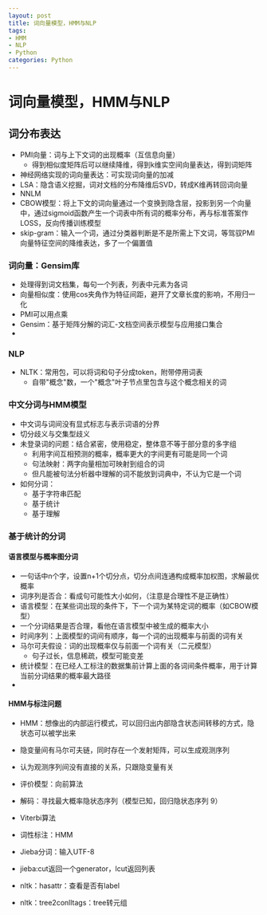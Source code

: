 ```yaml
---
layout: post
title: 词向量模型，HMM与NLP
tags: 
- HMM
- NLP
- Python
categories: Python
---
```




# 词向量模型，HMM与NLP


## 词分布表达
- PMI向量：词与上下文词的出现概率（互信息向量）
    - 得到相似度矩阵后可以继续降维，得到k维实空间向量表达，得到词矩阵
- 神经网络实现的词向量表达：可实现词向量的加减
- LSA：隐含语义挖掘，词对文档的分布降维后SVD，转成K维再转回词向量
- NNLM
- CBOW模型：将上下文的词向量通过一个变换到隐含层，投影到另一个向量中，通过sigmoid函数产生一个词表中所有词的概率分布，再与标准答案作LOSS，反向传播训练模型
- skip-gram：输入一个词，通过分类器判断是不是所需上下文词，等驾驭PMI向量特征空间的降维表达，多了一个偏置值


### 词向量：Gensim库
- 处理得到词文档集，每句一个列表，列表中元素为各词
- 向量相似度：使用cos夹角作为特征间距，避开了文章长度的影响，不用归一化
- PMI可以用点乘
- Gensim：基于矩阵分解的词汇-文档空间表示模型与应用接口集合
- 

### NLP
- NLTK：常用包，可以将词和句子分成token，附带停用词表
    - 自带"概念"数，一个"概念"叶子节点里包含与这个概念相关的词


### 中文分词与HMM模型
- 中文词与词间没有显式标志与表示词语的分界
- 切分歧义与交集型歧义
- 未登录词的问题：结合紧密，使用稳定，整体意不等于部分意的多字组
    - 利用字间互相预测的概率，概率更大的字间更有可能是同一个词
    - 句法映射：两字向量相加可映射到组合的词
    - 但凡能被句法分析器中理解的词不能放到词典中，不认为它是一个词
- 如何分词：
    - 基于字符串匹配
    - 基于统计
    - 基于理解

### 基于统计的分词
#### 语言模型与概率图分词
- 一句话中n个字，设置n+1个切分点，切分点间连通构成概率加权图，求解最优概率
- 词序列是否合：看成句可能性大小如何，（注意是合理性不是正确性）
- 语言模型：在某些词出现的条件下，下一个词为某特定词的概率（如CBOW模型）
- 一个分词结果是否合理，看他在语言模型中被生成的概率大小
- 时间序列：上面模型的词间有顺序，每一个词的出现概率与前面的词有关
- 马尔可夫假设：词的出现概率仅与前面一个词有关（二元模型）
    - 句子过长，信息稀疏，模型可能变差
- 统计模型：在已经人工标注的数据集前计算上面的各词间条件概率，用于计算当前分词结果的概率最大路径
- 

####  HMM与标注问题
- HMM：想像出的内部运行模式，可以回归出内部隐含状态间转移的方式，隐状态可以被学出来
- 隐变量间有马尔可夫链，同时存在一个发射矩阵，可以生成观测序列 
- 认为观测序列间没有直接的关系，只跟隐变量有关
- 评价模型：向前算法
- 解码：寻找最大概率隐状态序列（模型已知，回归隐状态序列 9）
- Viterbi算法
- 词性标注：HMM
- Jieba分词：输入UTF-8

- jieba:cut返回一个generator，lcut返回列表
- nltk：hasattr：查看是否有label
- nltk：tree2conlltags：tree转元组                                                                                                                       



